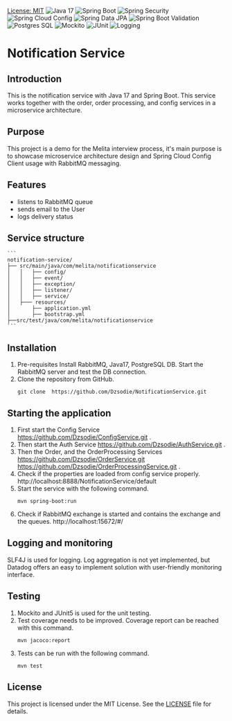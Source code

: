 [License: MIT](https://img.shields.io/badge/License-MIT-yellow.svg)
![Java 17](https://img.shields.io/badge/Java-17-007396?style=for-the-badge&logo=openjdk)
![Spring Boot](https://img.shields.io/badge/Spring%20Boot-2.7+-6DB33F?style=for-the-badge&logo=springboot)
![Spring Security](https://img.shields.io/badge/Spring%20Security-Secure-6DB33F?style=for-the-badge&logo=springsecurity)
![Spring Cloud Config](https://img.shields.io/badge/Spring%20Cloud%20Config-Client-6DB33F?style=for-the-badge&logo=spring)
![Spring Data JPA](https://img.shields.io/badge/Spring%20Data%20JPA-Repository-6DB33F?style=for-the-badge&logo=spring)
![Spring Boot Validation](https://img.shields.io/badge/Spring%20Boot-Validation-6DB33F?style=for-the-badge&logo=spring)
![Postgres SQL](https://img.shields.io/badge/PostgreSQL-Database-336791?style=for-the-badge&logo=postgresql)
![Mockito](https://img.shields.io/badge/Mockito-Testing-green?style=for-the-badge&logo=java)
![JUnit](https://img.shields.io/badge/JUnit-5-25A162?style=for-the-badge&logo=junit5)
![Logging](https://img.shields.io/badge/Logging-SLF4J%20%2F%20Logback-blue?style=for-the-badge&logo=java)

# Notification Service
## Introduction
This is the notification service with Java 17 and Spring Boot. This service works together with the order, order processing, and config services in a microservice architecture.
## Purpose
This project is a demo for the Melita interview process, it's main purpose is to showcase microservice architecture design and Spring Cloud Config Client usage with RabbitMQ messaging.
## Features
- listens to RabbitMQ queue
- sends email to the User
- logs delivery status
## Service structure
    ```
    notification-service/
    ├── src/main/java/com/melita/notificationservice
    │   │   ├── config/
    │   │   ├── event/
    │   │   ├── exception/
    │   │   ├── listener/
    │   │   ├── service/
    │   ├─── resources/
    │       ├── application.yml
    │       ├── bootstrap.yml
    ├──src/test/java/com/melita/notificationservice
    ```
## Installation
1. Pre-requisites
Install RabbitMQ, Java17, PostgreSQL DB. Start the RabbitMQ server and test the DB connection.
2. Clone the repository from GitHub.
    ```shell
    git clone  https://github.com/Dzsodie/NotificationService.git
    ```
## Starting the application
1. First start the Config Service https://github.com/Dzsodie/ConfigService.git .
2. Then start the Auth Service https://github.com/Dzsodie/AuthService.git .
3. Then the Order, and the OrderProcessing Services
   https://github.com/Dzsodie/OrderService.git
   https://github.com/Dzsodie/OrderProcessingService.git .
4. Check if the properties are loaded from config service properly.
   http://localhost:8888/NotificationService/default
5. Start the service with the following command.
    ```shell
    mvn spring-boot:run
    ```
6. Check if RabbitMQ exchange is started and contains the exchange and the queues.
   http://localhost:15672/#/
## Logging and monitoring
SLF4J is used for logging. 
Log aggregation is not yet implemented, but Datadog offers an easy to implement solution with user-friendly monitoring interface.
## Testing
1. Mockito and JUnit5 is used for the unit testing.
2. Test coverage needs to be improved. Coverage report can be reached with this command.
    ```shell
    mvn jacoco:report
    ```
3. Tests can be run with the following command.
    ```shell
    mvn test
    ```
## License
This project is licensed under the MIT License. See the [LICENSE](LICENSE) file for details.
